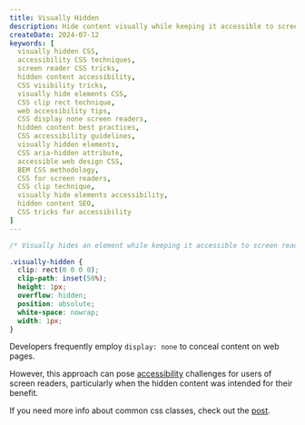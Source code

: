 ```yaml
---
title: Visually Hidden
description: Hide content visually while keeping it accessible to screen readers using the visually hidden CSS technique.
createDate: 2024-07-12
keywords: [
  visually hidden CSS,
  accessibility CSS techniques,
  screen reader CSS tricks,
  hidden content accessibility,
  CSS visibility tricks,
  visually hide elements CSS,
  CSS clip rect technique,
  web accessibility tips,
  CSS display none screen readers,
  hidden content best practices,
  CSS accessibility guidelines,
  visually hidden elements,
  CSS aria-hidden attribute,
  accessible web design CSS,
  BEM CSS methodology,
  CSS for screen readers,
  CSS clip technique,
  visually hide elements accessibility,
  hidden content SEO,
  CSS tricks for accessibility
]
---
```


```css
/* Visually hides an element while keeping it accessible to screen readers. */

.visually-hidden {
  clip: rect(0 0 0 0);
  clip-path: inset(50%);
  height: 1px;
  overflow: hidden;
  position: absolute;
  white-space: nowrap;
  width: 1px;
}
```

Developers frequently employ `display: none` to conceal content on web pages.

However, this approach can pose [accessibility](https://www.a11yproject.com/posts/how-to-hide-content/) challenges for users of screen readers, particularly when the hidden
content was intended for their benefit.

If you need more info about common css classes, check out the [post](/stippets/bem-classes).

